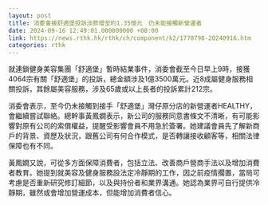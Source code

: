 ```yaml
---
layout: post
title: 消委會接舒適堡投訴涉款增至約1.35億元　仍未能接觸新營運者
date: 2024-09-16 12:49:01.000000000 +08:00
link: https://news.rthk.hk/rthk/ch/component/k2/1770798-20240916.htm
categories: rthk
---
```


就連鎖健身美容集團「舒適堡」暫時結業事件，消委會截至今日早上9時，接獲4064宗有關「舒適堡」的投訴，總金額涉及1億3500萬元。近8成屬健身服務相關投訴，其餘屬美容服務，涉及65歲或以上長者的投訴累計212宗。

消委會表示，至今仍未接觸到接手「舒適堡」灣仔原分店的新營運者HEALTHY，會繼續嘗試聯絡。總幹事黃鳳嫺表示，新公司的服務同意書條文不清晰，有可能影響對原有公司的索償權益，提醒受影響會員不用急於簽署。她建議會員先了解新商戶的背景、資歷及狀況，跟舊公司有何合作模式，是否轉讓接收顧客等，相關法律保障也有不同。

黃鳳嫺又說，可從多方面保障消費者，包括立法、改善商戶營商手法以及增加消費者教育。她提到就美容及健身服務設法定冷靜期的工作，因之前疫情擱置，當局可考慮是否重新研究修訂細節，以及與持份者和業界溝通。她認為業界可自行提供冷靜期，雖然或會增加營運成本，但能增加消費者信心。
